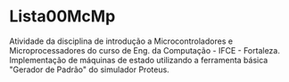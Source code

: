 # Lista00McMp
Atividade da disciplina de introdução a Microcontroladores e Microprocessadores do curso de Eng. da Computação - IFCE - Fortaleza.
Implementação de máquinas de estado utilizando a ferramenta básica "Gerador de Padrão" do simulador Proteus.
